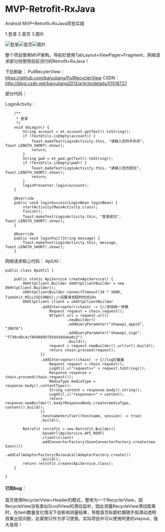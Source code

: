 # MVP-Retrofit-RxJava
Android MVP+Retrofit+RxJava项目实践

1.登录          2.首页          3.图片

![登录](http://img.blog.csdn.net/20160720171017747)![首页](http://img.blog.csdn.net/20160720171056528)![图片](http://img.blog.csdn.net/20160720171615828)

整个项目使用MVP架构，导航栏使用TabLayout+ViewPager+Fragment，网络请求部分则使用目前流行的Retrofit+RxJava！

下拉刷新： PullRecylerView：https://github.com/baiyuliang/PullRecyclerView
CSDN：http://blog.csdn.net/baiyuliang2013/article/details/51516727

部分代码：

LoginActivity：

```
    /**
     * 登录
     */
    void doLogin() {
        String account = et_account.getText().toString();
        if (TextUtils.isEmpty(account)) {
            Toast.makeText(LoginActivity.this, "请输入您的手机号", Toast.LENGTH_SHORT).show();
            return;
        }
        String pwd = et_pwd.getText().toString();
        if (TextUtils.isEmpty(pwd)) {
            Toast.makeText(LoginActivity.this, "请输入您的密码", Toast.LENGTH_SHORT).show();
            return;
        }
        loginPresenter.login(account);
    }

    @Override
    public void loginSuccess(LoginBean loginBean) {
        startActivity(MainActivity.class);
        finish();
        Toast.makeText(LoginActivity.this, "登录成功", Toast.LENGTH_SHORT).show();
    }

    @Override
    public void loginFail(String message) {
        Toast.makeText(LoginActivity.this, message, Toast.LENGTH_SHORT).show();
    }
```

网络请求核心代码：
ApiUtil：

```
public class ApiUtil {

    public static ApiService createApiService() {
        OkHttpClient.Builder okHttpClientBuilder = new OkHttpClient.Builder();
        okHttpClientBuilder.connectTimeout(10 * 1000, TimeUnit.MILLISECONDS);//设置请求超时时间10s
        OkHttpClient client = okHttpClientBuilder
                .addInterceptor((chain) -> {//添加统一参数
                    Request request = chain.request();
                    HttpUrl url = request.url()
                            .newBuilder()
                            .addQueryParameter("showapi_appid", "20676")
                            .addQueryParameter("showapi_sign", "f730cd8c4cf8498895f83d43ddaba8c2")
                            .build();
                    request = request.newBuilder().url(url).build();
                    return chain.proceed(request);
                })
                .addInterceptor((chain) -> {//log拦截器
                    Request request = chain.request();
                    LogUtil.v("request>>" + request.toString());
                    Response response = chain.proceed(chain.request());
                    MediaType mediaType = response.body().contentType();
                    String content = response.body().string();
                    LogUtil.i("response>>" + content);
                    return response.newBuilder().body(ResponseBody.create(mediaType, content)).build();
                })
                .hostnameVerifier((hostname, session) -> true)
                .build();

        Retrofit retrofit = new Retrofit.Builder()
                .baseUrl(ApiService.API_ROOT)
                .client(client)
                .addConverterFactory(GsonConverterFactory.create(new Gson()))
                .addCallAdapterFactory(RxJavaCallAdapterFactory.create())
                .build();
        return retrofit.create(ApiService.class);
    }

}
```

#### 已知bug：

首页使用RecyclerView+Header的模式，整体为一个RecyclerView，因RecycleView没有类似ScrollView的滑动监听，因此测量RecycleView滑动距离时，在item数量变化情况下会影响测量结果，导致首页标题栏跟随手指滑动透明效果出现问题，此案例只作为学习使用，实际项目中可以使用阿里的vlayout，强大易用！

